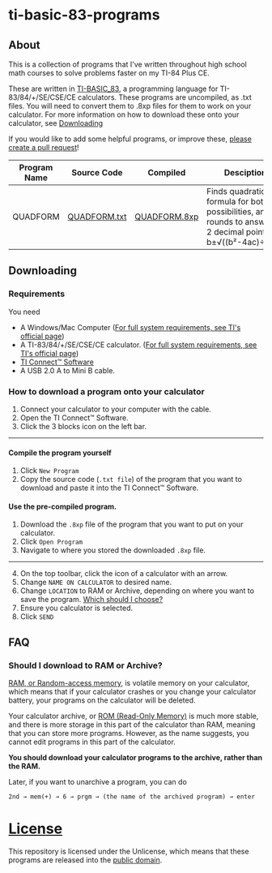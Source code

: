 # ti-basic-83-programs

## About

This is a collection of programs that I've written throughout high school math courses to solve problems faster on my TI-84 Plus CE.

These are written in [TI-BASIC_83](https://en.wikipedia.org/wiki/TI-BASIC_83), a programming language for TI-83/84/+/SE/CSE/CE calculators. These programs are uncompiled, as .txt files. You will need to convert them to .8xp files for them to work on your calculator. For more information on how to download these onto your calculator, see [Downloading](##Downloading)

If you would like to add some helpful programs, or improve these, [please create a pull request]([https://help.github.com/en/github/collaborating-with-issues-and-pull-requests/creating-a-pull-request](https://help.github.com/en/github/collaborating-with-issues-and-pull-requests/creating-a-pull-request))!

Program Name | Source Code | Compiled | Desciption
------------ | ----------- | -------- | ----------
QUADFORM | [QUADFORM.txt](QUADFORM/QUADFORM.txt) | [QUADFORM.8xp](QUADFORM/QUADFORM.8xp) | Finds quadratic formula for both possibilities, and rounds to answer to 2 decimal points. -b±√((b²-4ac)÷(2a))

## Downloading

### Requirements
You need
* A Windows/Mac Computer ([For full system requirements, see TI's official page](https://education.ti.com/en/products/computer-software/ti-connect-sw#lightbox=ti-connect-ce-get-the-right-version))
* A TI-83/84/+/SE/CSE/CE calculator. ([For full system requirements, see TI's official page](https://education.ti.com/en/products/computer-software/ti-connect-sw#lightbox=ti-connect-ce-get-the-right-version))
* [TI Connect™ Software](https://education.ti.com/en/products/computer-software/ti-connect-sw)
* A USB 2.0 A to Mini B cable.

### How to download a program onto your calculator
1. Connect your calculator to your computer with the cable.
2. Open the TI Connect™ Software.
3. Click the 3 blocks icon on the left bar.

---

#### Compile the program yourself
1. Click `New Program`
2. Copy the source code (`.txt file`) of the program that you want to download and paste it into the TI Connect™ Software.

#### Use the pre-compiled program.
1. Download the `.8xp` file of the program that you want to put on your calculator.
2. Click `Open Program`
3. Navigate to where you stored the downloaded `.8xp` file.

---

4. On the top toolbar, click the icon of a calculator with an arrow.
5. Change `NAME ON CALCULATOR` to desired name.
6. Change `LOCATION` to RAM or Archive, depending on where you want to save the program. [Which should I choose?](####Should-I-download-to-RAM-or-Archive?)
7. Ensure you calculator is selected.
8. Click `SEND`

## FAQ
### Should I download to RAM or Archive?
[RAM, or Random-access memory](https://en.wikipedia.org/wiki/Random-access_memory), is volatile memory on your calculator, which means that if your calculator crashes or you change your calculator battery, your programs on the calculator will be deleted.

Your calculator archive, or [ROM (Read-Only Memory)](https://en.wikipedia.org/wiki/Read-only_memory) is much more stable, and there is more storage in this part of the calculator than RAM, meaning that you can store more programs. However, as the name suggests, you cannot edit programs in this part of the calculator.

**You should download your calculator programs to the archive, rather than the RAM.**

Later, if you want to unarchive a program, you can do

`2nd → mem(+) → 6 → prgm → (the name of the archived program) → enter`

# [License](LICENSE)
This repository is licensed under the Unlicense, which means that these programs are released into the [public domain](https://en.wikipedia.org/wiki/Public_domain).







